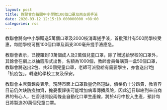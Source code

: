 ```yaml
---
layout: post
title: 教聯會向每間中小學贈100個口罩及兩支搓手液
date: 2020-03-12 12:15:10.000000000 +08:00
categories: rss
---
```


教聯會將向中小學贈送5萬個口罩及2000枝消毒搓手液，首批預計有500間學校受惠，每間學校可獲100個口罩及兩支300毫升搓手液應急。

教聯會表示，已搜羅到13萬個成人及2萬個兒童口罩，除了贈送給學校的口罩外，其餘會在網上以抽籤形式出售，名額為1000個，教師會員每購買一盒50個口罩，教聯會將送出2包、共20個兒童口罩，老師可派發給有需要學生，亦會送出1包「抗疫包」，轉送給學校工友及保安。

教聯會主席黃錦良表示，現時市面上口罩數量仍然短缺，價格仍十分昂貴，教育界目前仍欠缺防疫物資，擔憂復課後可能增加病毒傳播風險，因此近日聯絡到來自商界的有心人，在香港開設兩條全自動化口罩生產線，將於4月中投入生產，預計每日將製造20萬個兒童口罩。
